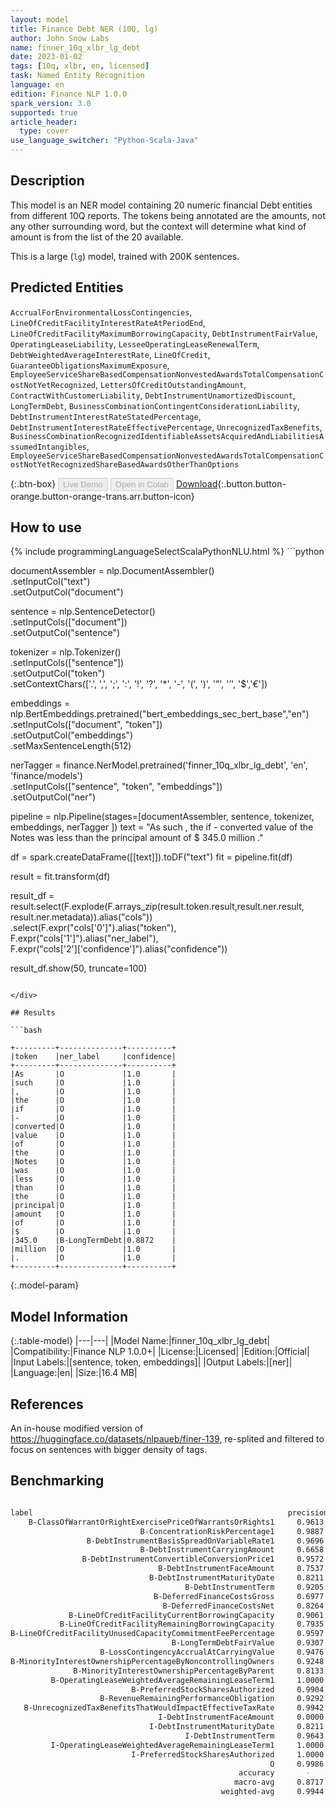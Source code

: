 ```yaml
---
layout: model
title: Finance Debt NER (10Q, lg)
author: John Snow Labs
name: finner_10q_xlbr_lg_debt
date: 2023-01-02
tags: [10q, xlbr, en, licensed]
task: Named Entity Recognition
language: en
edition: Finance NLP 1.0.0
spark_version: 3.0
supported: true
article_header:
  type: cover
use_language_switcher: "Python-Scala-Java"
---
```


## Description

This model is an NER model containing 20 numeric financial Debt entities from different 10Q reports. The tokens being annotated are the amounts, not any other surrounding word, but the context will determine what kind of amount is from the list of the 20 available.

This is a large (`lg`) model, trained with 200K sentences.

## Predicted Entities

`AccrualForEnvironmentalLossContingencies`, `LineOfCreditFacilityInterestRateAtPeriodEnd`, `LineOfCreditFacilityMaximumBorrowingCapacity`, `DebtInstrumentFairValue`, `OperatingLeaseLiability`, `LesseeOperatingLeaseRenewalTerm`, `DebtWeightedAverageInterestRate`, `LineOfCredit`, `GuaranteeObligationsMaximumExposure`, `EmployeeServiceShareBasedCompensationNonvestedAwardsTotalCompensationCostNotYetRecognized`, `LettersOfCreditOutstandingAmount`, `ContractWithCustomerLiability`, `DebtInstrumentUnamortizedDiscount`, `LongTermDebt`, `BusinessCombinationContingentConsiderationLiability`, `DebtInstrumentInterestRateStatedPercentage`, `DebtInstrumentInterestRateEffectivePercentage`, `UnrecognizedTaxBenefits`, `BusinessCombinationRecognizedIdentifiableAssetsAcquiredAndLiabilitiesAssumedIntangibles`, `EmployeeServiceShareBasedCompensationNonvestedAwardsTotalCompensationCostNotYetRecognizedShareBasedAwardsOtherThanOptions`

{:.btn-box}
<button class="button button-orange" disabled>Live Demo</button>
<button class="button button-orange" disabled>Open in Colab</button>
[Download](https://s3.amazonaws.com/auxdata.johnsnowlabs.com/finance/models/finner_10q_xlbr_lg_debt_en_1.0.0_3.0_1672655212398.zip){:.button.button-orange.button-orange-trans.arr.button-icon}

## How to use



<div class="tabs-box" markdown="1">
{% include programmingLanguageSelectScalaPythonNLU.html %}
```python
 
documentAssembler = nlp.DocumentAssembler() \
   .setInputCol("text") \
   .setOutputCol("document")

sentence = nlp.SentenceDetector() \
   .setInputCols(["document"]) \
   .setOutputCol("sentence") 

tokenizer = nlp.Tokenizer()\
    .setInputCols(["sentence"])\
    .setOutputCol("token")\
    .setContextChars(['.', ',', ';', ':', '!', '?', '*', '-', '(', ')', '”', '’', '$','€'])

embeddings = nlp.BertEmbeddings.pretrained("bert_embeddings_sec_bert_base","en") \
  .setInputCols(["document", "token"]) \
  .setOutputCol("embeddings")\
  .setMaxSentenceLength(512)

nerTagger = finance.NerModel.pretrained('finner_10q_xlbr_lg_debt', 'en', 'finance/models')\
   .setInputCols(["sentence", "token", "embeddings"])\
   .setOutputCol("ner")
              
pipeline = nlp.Pipeline(stages=[documentAssembler,
                            sentence,
                            tokenizer,
                            embeddings,
                            nerTagger
                                ])
text = "As such , the if - converted value of the Notes was less than the principal amount of $ 345.0 million ."

df = spark.createDataFrame([[text]]).toDF("text")
fit = pipeline.fit(df)

result = fit.transform(df)

result_df = result.select(F.explode(F.arrays_zip(result.token.result,result.ner.result, result.ner.metadata)).alias("cols"))\
.select(F.expr("cols['0']").alias("token"),\
      F.expr("cols['1']").alias("ner_label"),\
      F.expr("cols['2']['confidence']").alias("confidence"))

result_df.show(50, truncate=100)
```

</div>

## Results

```bash

+---------+--------------+----------+
|token    |ner_label     |confidence|
+---------+--------------+----------+
|As       |O             |1.0       |
|such     |O             |1.0       |
|,        |O             |1.0       |
|the      |O             |1.0       |
|if       |O             |1.0       |
|-        |O             |1.0       |
|converted|O             |1.0       |
|value    |O             |1.0       |
|of       |O             |1.0       |
|the      |O             |1.0       |
|Notes    |O             |1.0       |
|was      |O             |1.0       |
|less     |O             |1.0       |
|than     |O             |1.0       |
|the      |O             |1.0       |
|principal|O             |1.0       |
|amount   |O             |1.0       |
|of       |O             |1.0       |
|$        |O             |1.0       |
|345.0    |B-LongTermDebt|0.8872    |
|million  |O             |1.0       |
|.        |O             |1.0       |
+---------+--------------+----------+

```

{:.model-param}
## Model Information

{:.table-model}
|---|---|
|Model Name:|finner_10q_xlbr_lg_debt|
|Compatibility:|Finance NLP 1.0.0+|
|License:|Licensed|
|Edition:|Official|
|Input Labels:|[sentence, token, embeddings]|
|Output Labels:|[ner]|
|Language:|en|
|Size:|16.4 MB|

## References

An in-house modified version of https://huggingface.co/datasets/nlpaueb/finer-139, re-splited and filtered to focus on sentences with bigger density of tags.

## Benchmarking

```bash

label                                                         precision    recall  f1-score   support
    B-ClassOfWarrantOrRightExercisePriceOfWarrantsOrRights1     0.9613    0.9613    0.9613       155
                             B-ConcentrationRiskPercentage1     0.9887    0.9990    0.9938      1049
                 B-DebtInstrumentBasisSpreadOnVariableRate1     0.9696    0.9761    0.9728      1926
                             B-DebtInstrumentCarryingAmount     0.6658    0.6159    0.6399       427
                B-DebtInstrumentConvertibleConversionPrice1     0.9572    0.9835    0.9702       182
                                 B-DebtInstrumentFaceAmount     0.7537    0.9201    0.8286      1114
                               B-DebtInstrumentMaturityDate     0.8211    0.7573    0.7879       103
                                       B-DebtInstrumentTerm     0.9205    0.8323    0.8742       167
                                B-DeferredFinanceCostsGross     0.6977    0.6250    0.6593       144
                                  B-DeferredFinanceCostsNet     0.8264    0.8264    0.8264       265
             B-LineOfCreditFacilityCurrentBorrowingCapacity     0.9061    0.5714    0.7009       287
           B-LineOfCreditFacilityRemainingBorrowingCapacity     0.7935    0.9220    0.8529       346
B-LineOfCreditFacilityUnusedCapacityCommitmentFeePercentage     0.9597    0.9597    0.9597       273
                                    B-LongTermDebtFairValue     0.9307    0.9239    0.9273       276
                    B-LossContingencyAccrualAtCarryingValue     0.9476    0.9922    0.9693       255
B-MinorityInterestOwnershipPercentageByNoncontrollingOwners     0.9248    0.8531    0.8875       245
              B-MinorityInterestOwnershipPercentageByParent     0.8133    0.9414    0.8727       273
         B-OperatingLeaseWeightedAverageRemainingLeaseTerm1     1.0000    0.8762    0.9340       105
                           B-PreferredStockSharesAuthorized     0.9904    0.9626    0.9763       107
                    B-RevenueRemainingPerformanceObligation     0.9292    0.9906    0.9589       424
   B-UnrecognizedTaxBenefitsThatWouldImpactEffectiveTaxRate     0.9942    0.8912    0.9399       193
                                 I-DebtInstrumentFaceAmount     0.0000    0.0000    0.0000         1
                               I-DebtInstrumentMaturityDate     0.8211    0.7573    0.7879       309
                                       I-DebtInstrumentTerm     0.9643    0.7826    0.8640        69
         I-OperatingLeaseWeightedAverageRemainingLeaseTerm1     1.0000    0.6667    0.8000        15
                           I-PreferredStockSharesAuthorized     1.0000    0.8571    0.9231         7
                                                          O     0.9986    0.9979    0.9982    210593
                                                   accuracy       -         -       0.9942    219310
                                                  macro-avg     0.8717    0.8312    0.8469    219310
                                               weighted-avg     0.9944    0.9942    0.9942    219310

```
